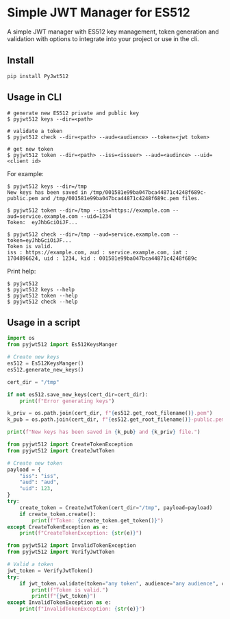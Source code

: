 # Simple JWT Manager for ES512

A simple JWT manager with ES512 key management, token generation and validation with options to integrate into your project or use in the cli.

## Install

`pip install PyJwt512`

## Usage in CLI

```
# generate new ES512 private and public key
$ pyjwt512 keys --dir=<path>

# validate a token
$ pyjwt512 check --dir=<path> --aud=<audience> --token=<jwt token>

# get new token
$ pyjwt512 token --dir=<path> --iss=<issuer> --aud=<audince> --uid=<client id>
```

For example:

```
$ pyjwt512 keys --dir=/tmp
New keys has been saved in /tmp/001581e99ba047bca44871c4248f689c-public.pem and /tmp/001581e99ba047bca44871c4248f689c.pem files.
```
```
$ pyjwt512 token --dir=/tmp --iss=https://example.com --aud=service.example.com --uid=1234
Token:  eyJhbGciOiJF...
```
```
$ pyjwt512 check --dir=/tmp --aud=service.example.com --token=eyJhbGciOiJF...
Token is valid.
iss : https://example.com, aud : service.example.com, iat : 1704896624, uid : 1234, kid : 001581e99ba047bca44871c4248f689c
```

Print help:
```
$ pyjwt512
$ pyjwt512 keys --help
$ pyjwt512 token --help
$ pyjwt512 check --help
```

## Usage in a script

```python
import os
from pyjwt512 import Es512KeysManger

# Create new keys
es512 = Es512KeysManger()
es512.generate_new_keys()

cert_dir = "/tmp"

if not es512.save_new_keys(cert_dir=cert_dir):
    print(f"Error generating keys")

k_priv = os.path.join(cert_dir, f"{es512.get_root_filename()}.pem")
k_pub = os.path.join(cert_dir, f"{es512.get_root_filename()}-public.pem")

print(f"New keys has been saved in {k_pub} and {k_priv} file.")

```

```python
from pyjwt512 import CreateTokenException
from pyjwt512 import CreateJwtToken

# Create new token
payload = {
    "iss": "iss",
    "aud": "aud",
    "uid": 123,
}
try:
    create_token = CreateJwtToken(cert_dir="/tmp", payload=payload)
    if create_token.create():
        print(f"Token: {create_token.get_token()}")
except CreateTokenException as e:
    print(f"CreateTokenException: {str(e)}")
```

```python
from pyjwt512 import InvalidTokenException
from pyjwt512 import VerifyJwtToken

# Valid a token
jwt_token = VerifyJwtToken()
try:
    if jwt_token.validate(token="any token", audience="any audience", cert_dir="/tmp"):
        print(f"Token is valid.")
        print(f"{jwt_token}")
except InvalidTokenException as e:
    print(f"InvalidTokenException: {str(e)}")
```

